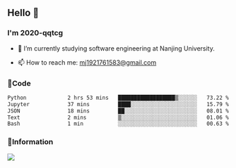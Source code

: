 ## Hello 👋


### I'm 2020-qqtcg

- 🔭 I’m currently studying software engineering at Nanjing University. 
<!-- - 🌱 I’m currently learning MLsys and -->
<!-- - 👯 I’m looking to collaborate on ... -->
<!-- - 🤔 I’m looking for help with ... -->
<!-- - 💬 Ask me about ... -->
- 📫 How to reach me: mj1921761583@gmail.com
<!-- - 😄 Pronouns: ... -->
<!-- - ⚡ Fun fact: ... -->

### 🌱Code
<!--START_SECTION:waka-->

```txt
Python             2 hrs 53 mins   ██████████████████▒░░░░░░   73.22 %
Jupyter            37 mins         ████░░░░░░░░░░░░░░░░░░░░░   15.79 %
JSON               18 mins         ██░░░░░░░░░░░░░░░░░░░░░░░   08.01 %
Text               2 mins          ▒░░░░░░░░░░░░░░░░░░░░░░░░   01.06 %
Bash               1 min           ░░░░░░░░░░░░░░░░░░░░░░░░░   00.63 %
```

<!--END_SECTION:waka-->

### 💬Information
![](https://github-readme-stats.vercel.app/api?username=2020-qqtcg&theme=buefy&hide_border=false)


<!-- <div align="center"> <img src="https://github-readme-activity-graph.vercel.app/graph?username=2020-qqtcg&theme=minimal" /> </div> -->


